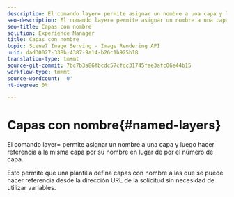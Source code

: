 ```yaml
---
description: El comando layer= permite asignar un nombre a una capa y luego hacer referencia a la misma capa por su nombre en lugar de por el número de capa.
seo-description: El comando layer= permite asignar un nombre a una capa y luego hacer referencia a la misma capa por su nombre en lugar de por el número de capa.
seo-title: Capas con nombre
solution: Experience Manager
title: Capas con nombre
topic: Scene7 Image Serving - Image Rendering API
uuid: dad30027-338b-4387-9a14-b26c1b925b18
translation-type: tm+mt
source-git-commit: 7bc7b3a86fbcdc57cfdc31745fae3afc06e44b15
workflow-type: tm+mt
source-wordcount: '0'
ht-degree: 0%

---
```



# Capas con nombre{#named-layers}

El comando layer= permite asignar un nombre a una capa y luego hacer referencia a la misma capa por su nombre en lugar de por el número de capa.

Esto permite que una plantilla defina capas con nombre a las que se puede hacer referencia desde la dirección URL de la solicitud sin necesidad de utilizar variables.
